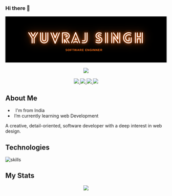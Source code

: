 ### Hi there 👋

![](https://github.com/Yuvraj-50/yuvraj-50/blob/master/banner.png.png)

<p align="center">
    <img src="https://readme-typing-svg.herokuapp.com?size=30&duration=5001&color=ff721b&vCenter=true&center=true&width=460&lines=software+engineer;learning+enthusiast" </p>

    
<p align="center">
  <a href="https://twitter.com/@yuvraj505" target="_blank">
    <img src="https://img.shields.io/badge/-@yuvraj505-FF721B?logo=twitter&logoColor=white&style=for-the-badge"/>
  </a>
  <a href="https://www.linkedin.com/in/yuvraj-singh-98a866221/" target="_blank">
    <img src="https://img.shields.io/badge/-Yuvraj Singh-FF721B?logo=linkedin&logoColor=white&style=for-the-badge"/>
  </a>
  <a href="mailto:yuvrajsingh2348q@gmail.com" target="_blank">
    <img src="https://img.shields.io/badge/-yuvrajsingh2348q@gmail.com-FF721B?logo=gmail&logoColor=white&style=for-the-badge"/>
  </a>
   <a href="https://yuvraj-me.netlify.app/" target="_blank">
    <img src="https://img.shields.io/badge/Portfolio-FF721B?style=for-the-badge&logo=firefox&logoColor=#FF7139"/>
  </a>
</p>


## About Me

*  &nbsp; I'm from India
*  &nbsp;I’m currently learning web Development

A creative, detail-oriented, software developer with a deep interest in web design.

## Technologies
![skills](https://skillicons.dev/icons?i=html,css,js,react,nodejs,express,mongodb,git,vscode&theme=light)

## My Stats
<p align="center">
<img src="http://github-readme-streak-stats.herokuapp.com?user=yuvraj-50&theme=prussian&hide_border=true&date_format=n%2Fj%5B%2FY%5D&background=20222d&currStreakLabel=#FF721B&fire=#FF721B&stroke=white&dates=white&currStreakNum=DDDDDD&ring=#FF721B&sideNums=#FF721B&sideLabels=#FF721B">
<p>
